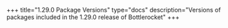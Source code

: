 +++
title="1.29.0 Package Versions"
type="docs"
description="Versions of packages included in the 1.29.0 release of Bottlerocket"
+++
